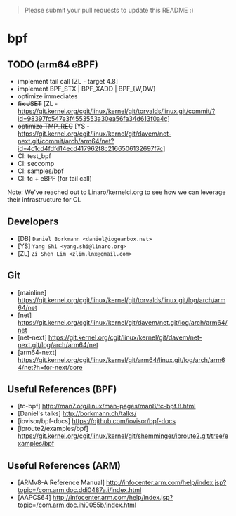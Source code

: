 > Please submit your pull requests to update this README :)

# bpf

## TODO (arm64 eBPF)
 - implement tail call [ZL - target 4.8]
 - implement BPF_STX | BPF_XADD | BPF_{W,DW}
 - optimize immediates
 - ~~fix JSET~~ [ZL - https://git.kernel.org/cgit/linux/kernel/git/torvalds/linux.git/commit/?id=98397fc547e3f4553553a30ea56fa34d613f0a4c]
 - ~~optimize TMP_REG~~ [YS - https://git.kernel.org/cgit/linux/kernel/git/davem/net-next.git/commit/arch/arm64/net?id=4c1cd4fdfd14ecd417962f8c2166506132697f7c]
 - CI: test_bpf
 - CI: seccomp
 - CI: samples/bpf
 - CI: tc + eBPF (for tail call)

Note: We've reached out to Linaro/kernelci.org to see how we can leverage their infrastructure for CI.

## Developers
 - [DB] ```Daniel Borkmann <daniel@iogearbox.net>```
 - [YS] ```Yang Shi <yang.shi@linaro.org>```
 - [ZL] ```Zi Shen Lim <zlim.lnx@gmail.com>```

## Git
 - [mainline] https://git.kernel.org/cgit/linux/kernel/git/torvalds/linux.git/log/arch/arm64/net
 - [net] https://git.kernel.org/cgit/linux/kernel/git/davem/net.git/log/arch/arm64/net
 - [net-next] https://git.kernel.org/cgit/linux/kernel/git/davem/net-next.git/log/arch/arm64/net
 - [arm64-next] https://git.kernel.org/cgit/linux/kernel/git/arm64/linux.git/log/arch/arm64/net?h=for-next/core

## Useful References (BPF)
 - [tc-bpf] http://man7.org/linux/man-pages/man8/tc-bpf.8.html
 - [Daniel's talks] http://borkmann.ch/talks/
 - [iovisor/bpf-docs] https://github.com/iovisor/bpf-docs
 - [iproute2/examples/bpf] https://git.kernel.org/cgit/linux/kernel/git/shemminger/iproute2.git/tree/examples/bpf
 
## Useful References (ARM)
  - [ARMv8-A Reference Manual] http://infocenter.arm.com/help/index.jsp?topic=/com.arm.doc.ddi0487a.i/index.html
  - [AAPCS64] http://infocenter.arm.com/help/index.jsp?topic=/com.arm.doc.ihi0055b/index.html

